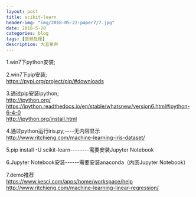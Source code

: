 ```yaml
---
layout: post
title: scikit-learn
header-img: "img/2018-05-22-paper7/7.jpg"
date: 2018-5-20
categories: blog
tags: [音频处理]
description: 大音希声
---
```



1.win7下python安装;<br>

2.win7下pip安装;<br>
https://pypi.org/project/pip/#downloads<br>

3.通过pip安装ipython;<br>
http://ipython.org/<br>
https://ipython.readthedocs.io/en/stable/whatsnew/version6.html#ipython-6-4-0<br>
http://ipython.org/install.html<br>

4.通过python运行iris.py;----无内容显示<br>
http://www.ritchieng.com/machine-learning-iris-dataset/<br>

5.pip install -U scikit-learn--------需要安装Jupyter Notebook<br>

6.Jupyter Notebook安装------需要安装anaconda（内嵌Jupyter Notebook）<br>

7.demo推荐<br>
https://www.kesci.com/apps/home/workspace/help<br>
http://www.ritchieng.com/machine-learning-linear-regression/<br>